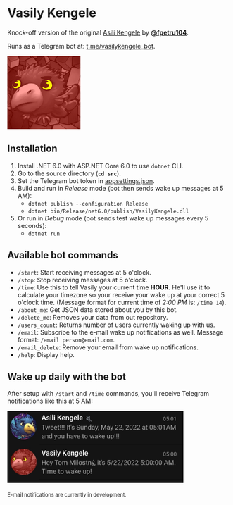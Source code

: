 # Vasily Kengele

Knock-off version of the original [Asili Kengele](https://linktr.ee/asilikengele) by **[@fpetru104](https://github.com/fpetru104)**.

Runs as a Telegram bot at: [t.me/vasilykengele_bot](t.me/vasilykengele_bot).

<img src="img/vasily.jpg" alt="Vasily Kengele photo" width="166"/>

## Installation
1. Install .NET 6.0 with ASP.NET Core 6.0 to use ``dotnet`` CLI.
1. Go to the source directory (**``cd src``**).
1. Set the Telegram bot token in [appsettings.json](VasilyKengele/appsettings.json).
1. Build and run in *Release* mode (bot then sends wake up messages at 5 AM):
    - ``dotnet publish --configuration Release``
    - ``dotnet bin/Release/net6.0/publish/VasilyKengele.dll``
1. Or run in *Debug* mode (bot sends test wake up messages every 5 seconds):
    - ``dotnet run``

## Available bot commands
- ``/start``: Start receiving messages at 5 o'clock.
- ``/stop``: Stop receiving messages at 5 o'clock.
- ``/time``: Use this to tell Vasily your current time **HOUR**. He'll use it to calculate your timezone so your receive your wake up at your correct 5 o'clock time. (Message format for current time of *2:00 PM* is: ``/time 14``).
- ``/about_me``: Get JSON data stored about you by this bot.
- ``/delete_me``: Removes your data from out repository.
- ``/users_count``: Returns number of users currently waking up with us.
- ``/email``: Subscribe to the e-mail wake up notifications as well. Message format: ``/email person@email.com``.
- ``/email_delete``: Remove your email from wake up notifications.
- ``/help``: Display help.

## Wake up daily with the bot
After setup with ``/start`` and ``/time`` commands, you'll receive Telegram notifications like this at 5 AM:

<img src="img/telegram.jpg" alt="Telegram notifications example" width="400"/>

<small>E-mail notifications are currently in development.</small>
